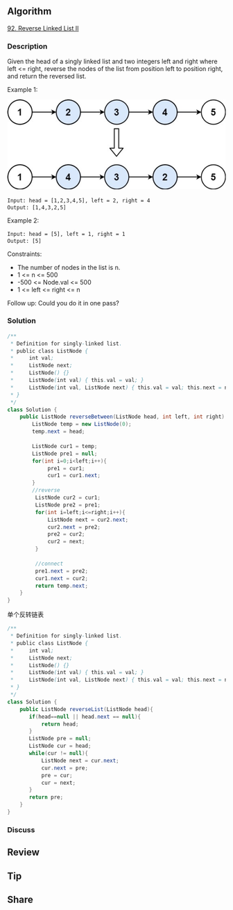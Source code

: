 ## Algorithm

[92. Reverse Linked List II](https://leetcode.com/problems/reverse-linked-list-ii/)

### Description

Given the head of a singly linked list and two integers left and right where left <= right, reverse the nodes of the list from position left to position right, and return the reversed list.

Example 1:

![](assets/20211220-68617f80.png)

```
Input: head = [1,2,3,4,5], left = 2, right = 4
Output: [1,4,3,2,5]
```

Example 2:

```
Input: head = [5], left = 1, right = 1
Output: [5]
```

Constraints:

- The number of nodes in the list is n.
- 1 <= n <= 500
- -500 <= Node.val <= 500
- 1 <= left <= right <= n

Follow up: Could you do it in one pass?

### Solution

```java
/**
 * Definition for singly-linked list.
 * public class ListNode {
 *     int val;
 *     ListNode next;
 *     ListNode() {}
 *     ListNode(int val) { this.val = val; }
 *     ListNode(int val, ListNode next) { this.val = val; this.next = next; }
 * }
 */
class Solution {
    public ListNode reverseBetween(ListNode head, int left, int right) {
        ListNode temp = new ListNode(0);
        temp.next = head;

        ListNode cur1 = temp;
        ListNode pre1 = null;
        for(int i=0;i<left;i++){
             pre1 = cur1;
             cur1 = cur1.next;
        }
        //reverse
         ListNode cur2 = cur1;
         ListNode pre2 = pre1;
         for(int i=left;i<=right;i++){
             ListNode next = cur2.next;
             cur2.next = pre2;
             pre2 = cur2;
             cur2 = next;
         }

         //connect
         pre1.next = pre2;
         cur1.next = cur2;
         return temp.next;
    }
}
```

单个反转链表

```Java
/**
 * Definition for singly-linked list.
 * public class ListNode {
 *     int val;
 *     ListNode next;
 *     ListNode() {}
 *     ListNode(int val) { this.val = val; }
 *     ListNode(int val, ListNode next) { this.val = val; this.next = next; }
 * }
 */
class Solution {
    public ListNode reverseList(ListNode head){
       if(head==null || head.next == null){
           return head;
       }
       ListNode pre = null;
       ListNode cur = head;
       while(cur != null){
           ListNode next = cur.next;
           cur.next = pre;
           pre = cur;
           cur = next;
       }
       return pre;
    }
}
```

### Discuss

## Review


## Tip


## Share
